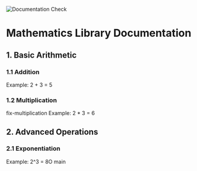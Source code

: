 ![Documentation Check](https://github.com/brisiq/math-docs/actions/workflows/check-docs.yml/badge.svg)
# Mathematics Library Documentation

## 1. Basic Arithmetic
### 1.1 Addition
Example: 2 + 3 = 5

### 1.2 Multiplication
fix-multiplication
Example: 2 * 3 = 6 

## 2. Advanced Operations
### 2.1 Exponentiation
Example: 2^3 = 8O 
main

